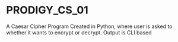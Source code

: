 # PRODIGY_CS_01
A Caesar Cipher Program Created in Python, where user is asked to whether it wants to encrypt or decrypt. Output is CLI based
